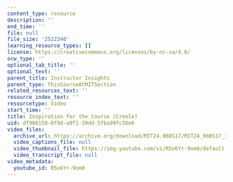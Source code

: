 ```yaml
---
content_type: resource
description: ''
end_time: ''
file: null
file_size: '2522340'
learning_resource_types: []
license: https://creativecommons.org/licenses/by-nc-sa/4.0/
ocw_type: ''
optional_tab_title: ''
optional_text: ''
parent_title: Instructor Insights
parent_type: ThisCourseAtMITSection
related_resources_text: ''
resource_index_text: ''
resourcetype: Video
start_time: ''
title: Inspiration for the Course (Creole)
uid: df906158-0f9d-a9f1-39dd-5fba99fc56e6
video_files:
  archive_url: https://archive.org/download/MIT24.908S17/MIT24_908S17_Inspiration_for_Course_Creole_300k.mp4
  video_captions_file: null
  video_thumbnail_file: https://img.youtube.com/vi/R5o6Yr-9om8/default.jpg
  video_transcript_file: null
video_metadata:
  youtube_id: R5o6Yr-9om8
---
```

